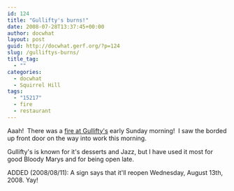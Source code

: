 ```yaml
---
id: 124
title: "Gullifty's burns!"
date: 2008-07-28T13:37:45+00:00
author: docwhat
layout: post
guid: http://docwhat.gerf.org/?p=124
slug: /gulliftys-burns/
title_tag:
  - ""
categories:
  - docwhat
  - Squirrel Hill
tags:
  - "15217"
  - fire
  - restaurant
---
```

Aaah!  There was a <a href="http://news.google.com/news?hl=en&amp;client=firefox-a&amp;rls=org.mozilla%3Aen-US%3Aofficial&amp;hs=SLr&amp;resnum=0&amp;tab=wn&amp;ie=UTF-8&amp;ncl=1230793040">fire at Gullifty's</a> early Sunday morning!  I saw the borded up front door on the way into work this morning.

Gullifty's is known for it's desserts and Jazz, but I have used it most for good Bloody Marys and for being open late.

ADDED (2008/08/11): A sign says that it'll reopen Wednesday, August 13th, 2008. Yay!
